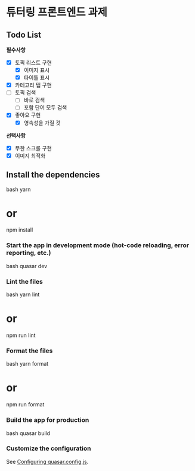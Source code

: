 # 튜터링 프론트엔드 과제

## Todo List

**필수사항**

- [x] 토픽 리스트 구현
  - [x] 이미지 표시
  - [x] 타이틀 표시
- [x] 카테고리 탭 구현
- [ ] 토픽 검색
  - [ ] 바로 검색
  - [ ] 포함 단어 모두 검색
- [x] 좋아요 구현
  - [x] 영속성을 가질 것

**선택사항**

- [x] 무한 스크롤 구현
- [x] 이미지 최적화

## Install the dependencies

bash
yarn

# or

npm install

### Start the app in development mode (hot-code reloading, error reporting, etc.)

bash
quasar dev

### Lint the files

bash
yarn lint

# or

npm run lint

### Format the files

bash
yarn format

# or

npm run format

### Build the app for production

bash
quasar build

### Customize the configuration

See [Configuring quasar.config.js](https://v2.quasar.dev/quasar-cli-webpack/quasar-config-js).
